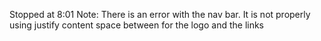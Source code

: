 Stopped at 8:01
Note: There is an error with the nav bar. It is not properly using justify content space between for the logo and the links